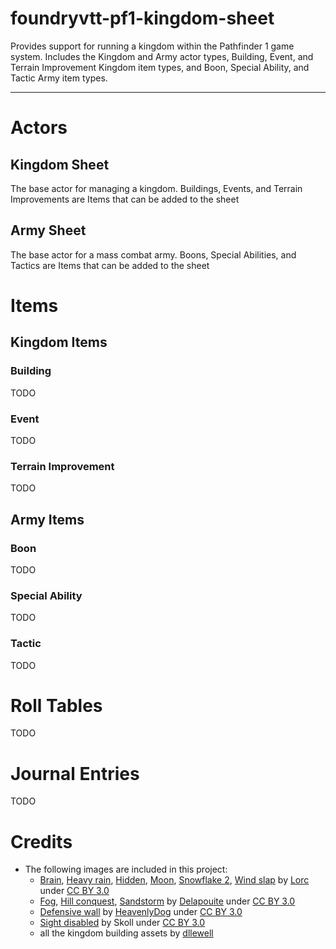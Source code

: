 # foundryvtt-pf1-kingdom-sheet

Provides support for running a kingdom within the Pathfinder 1 game system. Includes the Kingdom and Army actor types, Building, Event, and Terrain Improvement Kingdom item types, and Boon, Special Ability, and Tactic Army item types.

---

# Actors

## Kingdom Sheet

The base actor for managing a kingdom. Buildings, Events, and Terrain Improvements are Items that can be added to the sheet

## Army Sheet

The base actor for a mass combat army. Boons, Special Abilities, and Tactics are Items that can be added to the sheet

# Items

## Kingdom Items

### Building

TODO

### Event

TODO

### Terrain Improvement

TODO

## Army Items

### Boon

TODO

### Special Ability

TODO

### Tactic

TODO

# Roll Tables

TODO

# Journal Entries

TODO

# Credits

- The following images are included in this project:
    - [Brain](https://game-icons.net/1x1/lorc/brain.html), [Heavy rain](https://game-icons.net/1x1/lorc/heavy-rain.html), [Hidden](https://game-icons.net/1x1/lorc/hidden.html), [Moon](https://game-icons.net/1x1/lorc/moon.html), [Snowflake 2](https://game-icons.net/1x1/lorc/snowflake-2.html), [Wind slap](https://game-icons.net/1x1/lorc/wind-slap.html) by [Lorc](https://lorcblog.blogspot.com/) under [CC BY 3.0](https://creativecommons.org/licenses/by/3.0/)
    - [Fog](https://game-icons.net/1x1/delapouite/fog.html), [Hill conquest](https://game-icons.net/1x1/delapouite/hill-conquest.html), [Sandstorm](https://game-icons.net/1x1/delapouite/sandstorm.html) by [Delapouite](https://delapouite.com/) under [CC BY 3.0](https://creativecommons.org/licenses/by/3.0/)
    - [Defensive wall](https://game-icons.net/1x1/heavenly-dog/defensive-wall.html) by [HeavenlyDog](https://gnomosygoblins.blogspot.com/) under [CC BY 3.0](https://creativecommons.org/licenses/by/3.0/)
    - [Sight disabled](https://game-icons.net/1x1/skoll/sight-disabled.html) by Skoll under [CC BY 3.0](https://creativecommons.org/licenses/by/3.0/)
    - all the kingdom building assets by [dllewell](https://www.fantasygrounds.com/forums/showthread.php?62363-Module-for-Kingdom-Building)